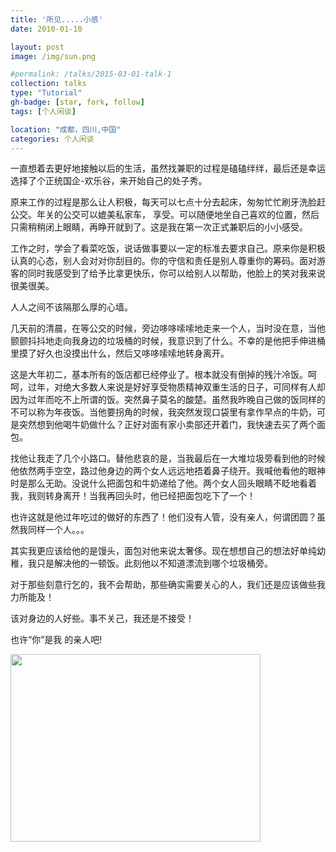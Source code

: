 ```yaml
---
title: '所见.....小感'
date: 2010-01-10

layout: post
image: /img/sun.png

#permalink: /talks/2015-03-01-talk-1
collection: talks
type: "Tutorial"
gh-badge: [star, fork, follow]
tags: [个人闲谈]

location: "成都，四川,中国"
categories: 个人闲谈
---
```


一直想着去更好地接触以后的生活，虽然找兼职的过程是磕磕绊绊，最后还是幸运选择了个正统国企-欢乐谷，来开始自己的处子秀。

原来工作的过程是那么让人积极，每天可以七点十分去起床，匆匆忙忙刷牙洗脸赶公交。年关的公交可以媲美私家车， 享受。可以随便地坐自己喜欢的位置，然后只需稍稍闭上眼睛，再睁开就到了。这是我在第一次正式兼职后的小小感受。

工作之时，学会了看菜吃饭，说话做事要以一定的标准去要求自己。原来你是积极认真的心态，别人会对对你刮目的。你的守信和责任是别人尊重你的筹码。面对游客的同时我感受到了给予比拿更快乐，你可以给别人以帮助，他脸上的笑对我来说很美很美。

人人之间不该隔那么厚的心墙。

几天前的清晨，在等公交的时候，旁边哆哆嗦嗦地走来一个人，当时没在意，当他颤颤抖抖地走向我身边的垃圾桶的时候，我意识到了什么。不幸的是他把手伸进桶里摸了好久也没摸出什么，然后又哆哆嗦嗦地转身离开。

这是大年初二，基本所有的饭店都已经停业了。根本就没有倒掉的残汁冷饭。呵呵，过年，对绝大多数人来说是好好享受物质精神双重生活的日子，可同样有人却因为过年而吃不上所谓的饭。突然鼻子莫名的酸楚。虽然我昨晚自己做的饭同样的不可以称为年夜饭。当他要拐角的时候，我突然发现口袋里有拿作早点的牛奶，可是突然想到他喝牛奶做什么？正好对面有家小卖部还开着门，我快速去买了两个面包。

找他让我走了几个小路口。替他悲哀的是，当我最后在一大堆垃圾旁看到他的时候他依然两手空空，路过他身边的两个女人远远地捂着鼻子绕开。我喊他看他的眼神时是那么无助。没说什么把面包和牛奶递给了他。两个女人回头眼睛不眨地看着我，我则转身离开！当我再回头时，他已经把面包吃下了一个！

也许这就是他过年吃过的做好的东西了！他们没有人管，没有亲人，何谓团圆？虽然我同样一个人。。。

其实我更应该给他的是馒头，面包对他来说太奢侈。现在想想自己的想法好单纯幼稚，我只是解决他的一顿饭。此刻他以不知道漂流到哪个垃圾桶旁。

对于那些刻意行乞的，我不会帮助，那些确实需要关心的人，我们还是应该做些我力所能及！

该对身边的人好些。事不关己，我还是不接受！

也许“你”是我 的亲人吧!     

<img src="https://chaoxiyan1225.github.io/img/gexing/mmexport16a9be4e4808767a419f2b7969ba2df7_1645805934060.jpeg" align="center" height="300" width="400">



